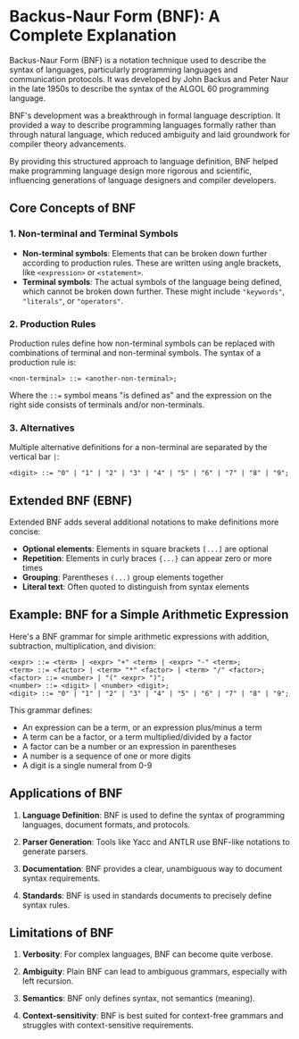 # Backus-Naur Form (BNF): A Complete Explanation

Backus-Naur Form (BNF) is a notation technique used to describe the syntax of languages, particularly programming languages and communication protocols. It was developed by John Backus and Peter Naur in the late 1950s to describe the syntax of the ALGOL 60 programming language.

BNF's development was a breakthrough in formal language description. It provided a way to describe programming languages formally rather than through natural language, which reduced ambiguity and laid groundwork for compiler theory advancements.

By providing this structured approach to language definition, BNF helped make programming language design more rigorous and scientific, influencing generations of language designers and compiler developers.
## Core Concepts of BNF

### 1. Non-terminal and Terminal Symbols

- **Non-terminal symbols**: Elements that can be broken down further according to production rules. These are written using angle brackets, like `<expression>` or `<statement>`.
- **Terminal symbols**: The actual symbols of the language being defined, which cannot be broken down further. These might include `"keywords"`, `"literals"`, or `"operators"`.

### 2. Production Rules

Production rules define how non-terminal symbols can be replaced with combinations of terminal and non-terminal symbols. The syntax of a production rule is:

```
<non-terminal> ::= <another-non-terminal>;
```

Where the `::=` symbol means "is defined as" and the expression on the right side consists of terminals and/or non-terminals.

### 3. Alternatives

Multiple alternative definitions for a non-terminal are separated by the vertical bar `|`:

```
<digit> ::= "0" | "1" | "2" | "3" | "4" | "5" | "6" | "7" | "8" | "9";
```

## Extended BNF (EBNF)

Extended BNF adds several additional notations to make definitions more concise:

- **Optional elements**: Elements in square brackets `[...]` are optional
- **Repetition**: Elements in curly braces `{...}` can appear zero or more times
- **Grouping**: Parentheses `(...)` group elements together
- **Literal text**: Often quoted to distinguish from syntax elements

## Example: BNF for a Simple Arithmetic Expression

Here's a BNF grammar for simple arithmetic expressions with addition, subtraction, multiplication, and division:

```
<expr> ::= <term> | <expr> "+" <term> | <expr> "-" <term>;
<term> ::= <factor> | <term> "*" <factor> | <term> "/" <factor>;
<factor> ::= <number> | "(" <expr> ")";
<number> ::= <digit> | <number> <digit>;
<digit> ::= "0" | "1" | "2" | "3" | "4" | "5" | "6" | "7" | "8" | "9";
```

This grammar defines:
- An expression can be a term, or an expression plus/minus a term
- A term can be a factor, or a term multiplied/divided by a factor
- A factor can be a number or an expression in parentheses
- A number is a sequence of one or more digits
- A digit is a single numeral from 0-9

## Applications of BNF

1. **Language Definition**: BNF is used to define the syntax of programming languages, document formats, and protocols.

2. **Parser Generation**: Tools like Yacc and ANTLR use BNF-like notations to generate parsers.

3. **Documentation**: BNF provides a clear, unambiguous way to document syntax requirements.

4. **Standards**: BNF is used in standards documents to precisely define syntax rules.

## Limitations of BNF

1. **Verbosity**: For complex languages, BNF can become quite verbose.

2. **Ambiguity**: Plain BNF can lead to ambiguous grammars, especially with left recursion.

3. **Semantics**: BNF only defines syntax, not semantics (meaning).

4. **Context-sensitivity**: BNF is best suited for context-free grammars and struggles with context-sensitive requirements.